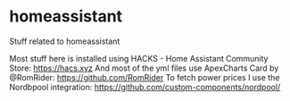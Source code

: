 # homeassistant
Stuff related to homeassistant

Most stuff here is installed using HACKS - Home Assistant Community Store: https://hacs.xyz
And most of the yml files use ApexCharts Card by @RomRider: https://github.com/RomRider
To fetch power prices I use the Nordbpool integration: https://github.com/custom-components/nordpool/
